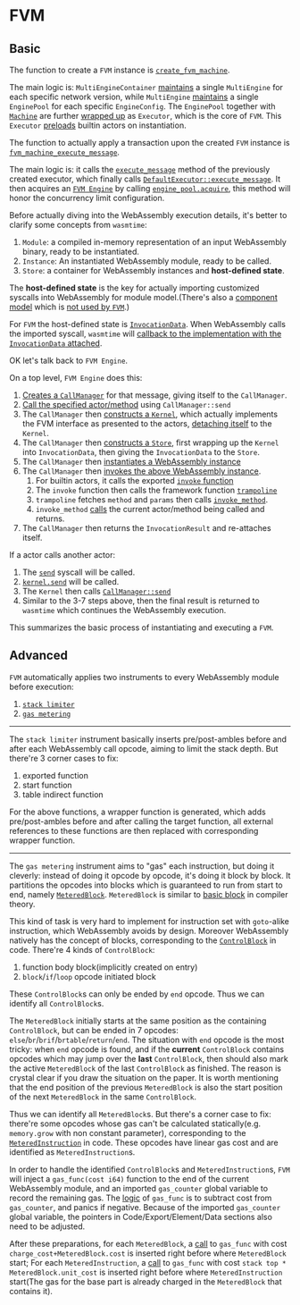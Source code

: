 # FVM

## Basic

The function to create a `FVM` instance is [`create_fvm_machine`](https://github.com/filecoin-project/filecoin-ffi/blob/master/rust/src/fvm/machine.rs#L108).

The main logic is: `MultiEngineContainer` [maintains](https://github.com/filecoin-project/filecoin-ffi/blob/master/rust/src/fvm/machine.rs#L95) a single `MultiEngine` for each specific network version, while `MultiEngine` [maintains](https://github.com/filecoin-project/ref-fvm/blob/master/fvm/src/engine.rs#L71) a single `EnginePool` for each specific `EngineConfig`. The `EnginePool` together with [`Machine`](https://github.com/filecoin-project/ref-fvm/blob/master/fvm/src/machine/default.rs#L32) are further [wrapped up](https://github.com/filecoin-project/filecoin-ffi/blob/master/rust/src/fvm/engine.rs#L180) as `Executor`, which is the core of `FVM`.  This `Executor` [preloads](https://github.com/filecoin-project/ref-fvm/blob/master/fvm/src/executor/default.rs#L318) builtin actors on instantiation. 

The function to actually apply a transaction upon the created `FVM` instance is [`fvm_machine_execute_message`](https://github.com/filecoin-project/filecoin-ffi/blob/master/rust/src/fvm/machine.rs#L183).

The main logic is: it calls the [`execute_message`](https://github.com/filecoin-project/filecoin-ffi/blob/master/rust/src/fvm/machine.rs#L204) method of the previously created executor, which finally calls [`DefaultExecutor::execute_message`](https://github.com/filecoin-project/ref-fvm/blob/master/fvm/src/executor/default.rs#L61). It then acquires an [`FVM Engine`](https://github.com/filecoin-project/ref-fvm/blob/master/fvm/src/engine.rs#L296) by calling [`engine_pool.acquire`](https://github.com/filecoin-project/ref-fvm/blob/master/fvm/src/executor/default.rs#L99), this method will honor the concurrency limit configuration. 

Before actually diving into the WebAssembly execution details, it's better to clarify some concepts from `wasmtime`:
1. `Module`: a compiled in-memory representation of an input WebAssembly binary, ready to be instantiated.
2. `Instance`: An instantiated WebAssembly module, ready to be called.
3. `Store`: a container for WebAssembly instances and **host-defined state**.

The **host-defined state** is the key for actually importing customized syscalls into WebAssembly for module model.(There's also a [component model](https://github.com/WebAssembly/component-model/blob/main/design/mvp/Explainer.md) which is [not used by `FVM`](https://github.com/filecoin-project/ref-fvm/blob/master/fvm/src/engine.rs#L392).)

For `FVM` the host-defined state is [`InvocationData`](https://github.com/filecoin-project/ref-fvm/blob/master/fvm/src/syscalls/mod.rs#L32). When WebAssembly calls the imported syscall, `wasmtime` will [callback to the implementation with the `InvocationData` attached](https://github.com/filecoin-project/ref-fvm/blob/master/fvm/src/syscalls/bind.rs#L117).

OK let's talk back to `FVM Engine`.

On a top level, `FVM Engine` does this:
1. [Creates a `CallManager`](https://github.com/filecoin-project/ref-fvm/blob/master/fvm/src/executor/default.rs#L104) for that message, giving itself to the `CallManager`.
2. [Call the specified actor/method](https://github.com/filecoin-project/ref-fvm/blob/master/fvm/src/executor/default.rs#L144) using `CallManager::send`
3. The `CallManager` then [constructs a `Kernel`](https://github.com/filecoin-project/ref-fvm/blob/master/fvm/src/call_manager/default.rs#L695), which actually implements the FVM interface as presented to the actors, [detaching itself](https://github.com/filecoin-project/ref-fvm/blob/master/fvm/src/call_manager/default.rs#L691) to the `Kernel`.
4. The `CallManager` then [constructs a `Store`](https://github.com/filecoin-project/ref-fvm/blob/master/fvm/src/call_manager/default.rs#L706), first wrapping up the `Kernel` into `InvocationData`, then giving the `InvocationData` to the `Store`.
5. The `CallManager` then [instantiates a WebAssembly instance](https://github.com/filecoin-project/ref-fvm/blob/master/fvm/src/call_manager/default.rs#L711) 
6. The `CallManager` then [invokes the above WebAssembly instance](https://github.com/filecoin-project/ref-fvm/blob/master/fvm/src/call_manager/default.rs#L735).
    1. For builtin actors, it calls the exported [`invoke` function](https://github.com/filecoin-project/builtin-actors/blob/master/runtime/src/lib.rs#L39)
    2. The `invoke` function then calls the framework function [`trampoline`](https://github.com/filecoin-project/builtin-actors/blob/master/runtime/src/runtime/fvm.rs#L565)
    3. `trampoline` fetches `method` and `params` then calls [`invoke_method`](https://github.com/filecoin-project/builtin-actors/blob/master/runtime/src/runtime/fvm.rs#L578).
    4. `invoke_method` [calls](https://github.com/filecoin-project/builtin-actors/blob/master/runtime/src/runtime/actor_code.rs#L15) the current actor/method being called and returns.  
7. The `CallManager` then returns the `InvocationResult` and re-attaches itself.

If a actor calls another actor:
1. The [`send`](https://github.com/filecoin-project/ref-fvm/blob/master/fvm/src/syscalls/send.rs#L16) syscall will be called.
2. [`kernel.send`](https://github.com/filecoin-project/ref-fvm/blob/master/fvm/src/syscalls/send.rs#L46) will be called.
3. The `Kernel` then calls [`CallManager::send`](https://github.com/filecoin-project/ref-fvm/blob/master/fvm/src/kernel/default.rs#L393)
4. Similar to the 3-7 steps above, then the final result is returned to `wasmtime` which continues the WebAssembly execution.

This summarizes the basic process of instantiating and executing a `FVM`.

## Advanced

`FVM` automatically applies two instruments to every WebAssembly module before execution:
1. [`stack limiter`](https://github.com/filecoin-project/ref-fvm/blob/master/fvm/src/engine.rs#L404)
2. [`gas metering`](https://github.com/filecoin-project/ref-fvm/blob/master/fvm/src/engine.rs#L419)

---
The `stack limiter` instrument basically inserts pre/post-ambles before and after each WebAssembly call opcode, aiming to limit the stack depth. But there're 3 corner cases to fix:
1. exported function
2. start function
3. table indirect function

For the above functions, a wrapper function is generated, which adds pre/post-ambles before and after calling the target function, all external references to these functions are then replaced with corresponding wrapper function.

---

The `gas metering` instrument aims to "gas" each instruction, but doing it cleverly: instead of doing it opcode by opcode, it's doing it block by block. It partitions the opcodes into blocks which is guaranteed to run from start to end, namely [`MeteredBlock`](https://github.com/filecoin-project/fvm-wasm-instrument/blob/master/src/gas_metering/mod.rs#L161). `MeteredBlock` is similar to [basic block](https://en.wikipedia.org/wiki/Basic_block) in compiler theory.

This kind of task is very hard to implement for instruction set with `goto`-alike instruction, which WebAssembly avoids by design. Moreover WebAssembly natively has the concept of blocks, corresponding to the [`ControlBlock`](https://github.com/filecoin-project/fvm-wasm-instrument/blob/master/src/gas_metering/mod.rs#L138) in code. There're 4 kinds of `ControlBlock`:
1. function body block(implicitly created on entry)
2. `block`/`if`/`loop` opcode initiated block

These `ControlBlock`s can only be ended by `end` opcode. Thus we can identify all `ControlBlock`s.

The `MeteredBlock` initially starts at the same position as the containing `ControlBlock`, but can be ended in 7 opcodes: `else`/`br`/`brif`/`brtable`/`return`/`end`. The situation with `end` opcode is the most tricky: when `end` opcode is found, and if the **current** `ControlBlock` contains opcodes which may jump over the **last** `ControlBlock`, then should also mark the active `MeteredBlock` of the last `ControlBlock` as finished. The reason is crystal clear if you draw the situation on the paper. It is worth mentioning that the end position of the previous `MeteredBlock` is also the start position of the next `MeteredBlock` in the same `ControlBlock`.

Thus we can identify all `MeteredBlock`s. But there's a corner case to fix: there're some opcodes whose gas can't be calculated statically(e.g. `memory.grow` with non constant parameter), corresponding to the [`MeteredInstruction`](https://github.com/filecoin-project/fvm-wasm-instrument/blob/master/src/gas_metering/mod.rs#L170) in code. These opcodes have linear gas cost and are identified as `MeteredInstruction`s.

In order to handle the identified `ControlBlock`s and `MeteredInstruction`s, `FVM` will inject a `gas_func(cost i64)` function to the end of the current WebAssembly module, and an imported `gas_counter` global variable to record the remaining gas. The [logic](https://github.com/filecoin-project/fvm-wasm-instrument/blob/master/src/gas_metering/mod.rs#L735) of `gas_func` is to subtract cost from `gas_counter`, and panics if negative. Because of the imported `gas_counter` global variable, the pointers in Code/Export/Element/Data sections also need to be adjusted.

After these preparations, for each `MeteredBlock`, a [call](https://github.com/filecoin-project/fvm-wasm-instrument/blob/master/src/gas_metering/mod.rs#L814) to `gas_func` with cost `charge_cost+MeteredBlock.cost` is inserted right before where `MeteredBlock` start; For each `MeteredInstruction`, a [call](https://github.com/filecoin-project/fvm-wasm-instrument/blob/master/src/gas_metering/mod.rs#L826) to `gas_func` with cost `stack top * MeteredBlock.unit_cost` is inserted right before where `MeteredInstruction` start(The gas for the base part is already charged in the `MeteredBlock` that contains it).

